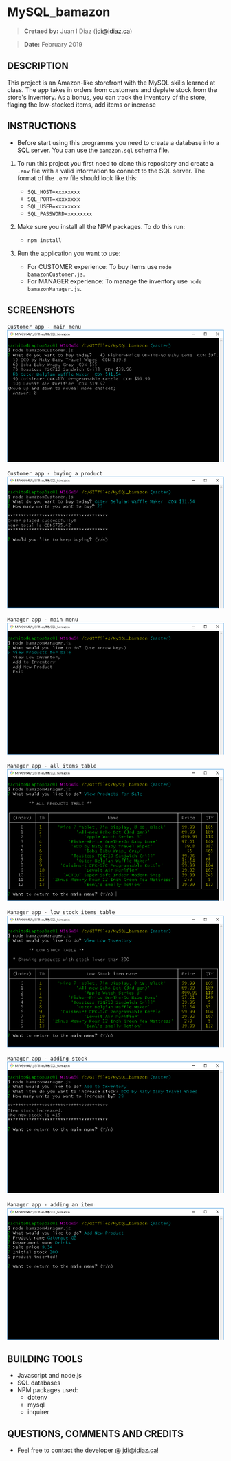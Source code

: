 # MySQL_bamazon
> **Cretaed by:**     Juan I Diaz (jdi@idiaz.ca)

> **Date:**           February 2019

## DESCRIPTION
This project is an Amazon-like storefront with the MySQL skills learned at class. The app takes in orders from customers and deplete stock from the store's inventory. As a bonus, you can track the inventory of the store, flaging the low-stocked items, add items or increase

## INSTRUCTIONS
- Before start using this programms you need to create a database into a SQL server. You can use the `bamazon.sql` schema file.

1. To run this project you first need to clone this repository and create a `.env` file with a valid information to connect to the SQL server. The format of the `.env` file should look like this:
   - `SQL_HOST=xxxxxxxx`
   - `SQL_PORT=xxxxxxxx`
   - `SQL_USER=xxxxxxxx`
   - `SQL_PASSWORD=xxxxxxxx`

2. Make sure you install all the NPM packages. To do this run:
   - `npm install`

3. Run the application you want to use:
   - For CUSTOMER experience: To buy items use `node bamazonCustomer.js`.
   - For MANAGER experience: To manage the inventory use `node bamazonManager.js`.

## SCREENSHOTS
`Customer app - main menu`
![Customer app - main menu](./images/CUS_main.png)

`Customer app - buying a product`
![Customer app - buying a product](./images/CUS_buy.png)

`Manager app - main menu`
![Manager app - main menu](./images/MAN_main.png)

`Manager app - all items table`
![Manager app - all items table](./images/MAN_allItems.png)

`Manager app - low stock items table`
![Manager app - low stock items table](./images/MAN_lowStock.png)

`Manager app - adding stock`
![Manager app - adding stock](./images/MAN_addStock.png)

`Manager app - adding an item`
![Manager app - adding an item](./images/MAN_addItem.png)


## BUILDING TOOLS
- Javascript and node.js
- SQL databases
- NPM packages used:
    - dotenv
    - mysql
    - inquirer

## QUESTIONS, COMMENTS AND CREDITS
- Feel free to contact the developer @ <jdi@idiaz.ca>!